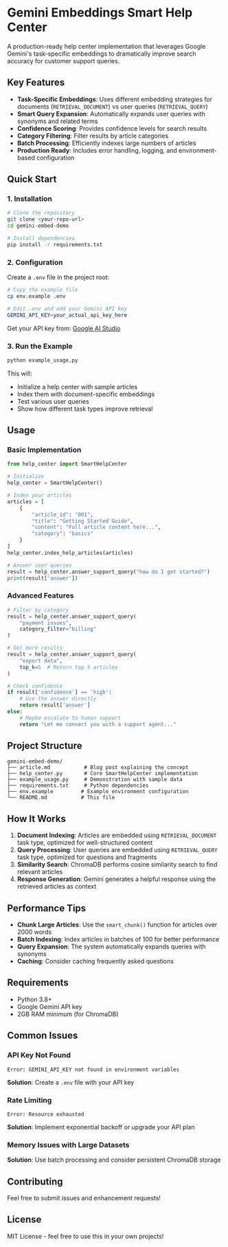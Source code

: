 # Gemini Embeddings Smart Help Center

A production-ready help center implementation that leverages Google Gemini's task-specific embeddings to dramatically improve search accuracy for customer support queries.

## Key Features

- **Task-Specific Embeddings**: Uses different embedding strategies for documents (`RETRIEVAL_DOCUMENT`) vs user queries (`RETRIEVAL_QUERY`)
- **Smart Query Expansion**: Automatically expands user queries with synonyms and related terms
- **Confidence Scoring**: Provides confidence levels for search results
- **Category Filtering**: Filter results by article categories
- **Batch Processing**: Efficiently indexes large numbers of articles
- **Production Ready**: Includes error handling, logging, and environment-based configuration

## Quick Start

### 1. Installation

```bash
# Clone the repository
git clone <your-repo-url>
cd gemini-embed-demo

# Install dependencies
pip install -r requirements.txt
```

### 2. Configuration

Create a `.env` file in the project root:

```bash
# Copy the example file
cp env.example .env

# Edit .env and add your Gemini API key
GEMINI_API_KEY=your_actual_api_key_here
```

Get your API key from: [Google AI Studio](https://makersuite.google.com/app/apikey)

### 3. Run the Example

```bash
python example_usage.py
```

This will:
- Initialize a help center with sample articles
- Index them with document-specific embeddings
- Test various user queries
- Show how different task types improve retrieval

## Usage

### Basic Implementation

```python
from help_center import SmartHelpCenter

# Initialize
help_center = SmartHelpCenter()

# Index your articles
articles = [
    {
        "article_id": "001",
        "title": "Getting Started Guide",
        "content": "Full article content here...",
        "category": "basics"
    }
]
help_center.index_help_articles(articles)

# Answer user queries
result = help_center.answer_support_query("how do I get started?")
print(result['answer'])
```

### Advanced Features

```python
# Filter by category
result = help_center.answer_support_query(
    "payment issues",
    category_filter="billing"
)

# Get more results
result = help_center.answer_support_query(
    "export data",
    top_k=5  # Return top 5 articles
)

# Check confidence
if result['confidence'] == 'high':
    # Use the answer directly
    return result['answer']
else:
    # Maybe escalate to human support
    return "Let me connect you with a support agent..."
```

## Project Structure

```
gemini-embed-demo/
├── article.md           # Blog post explaining the concept
├── help_center.py       # Core SmartHelpCenter implementation
├── example_usage.py     # Demonstration with sample data
├── requirements.txt     # Python dependencies
├── env.example         # Example environment configuration
└── README.md           # This file
```

## How It Works

1. **Document Indexing**: Articles are embedded using `RETRIEVAL_DOCUMENT` task type, optimized for well-structured content
2. **Query Processing**: User queries are embedded using `RETRIEVAL_QUERY` task type, optimized for questions and fragments
3. **Similarity Search**: ChromaDB performs cosine similarity search to find relevant articles
4. **Response Generation**: Gemini generates a helpful response using the retrieved articles as context

## Performance Tips

- **Chunk Large Articles**: Use the `smart_chunk()` function for articles over 2000 words
- **Batch Indexing**: Index articles in batches of 100 for better performance
- **Query Expansion**: The system automatically expands queries with synonyms
- **Caching**: Consider caching frequently asked questions

## Requirements

- Python 3.8+
- Google Gemini API key
- 2GB RAM minimum (for ChromaDB)

## Common Issues

### API Key Not Found
```
Error: GEMINI_API_KEY not found in environment variables
```
**Solution**: Create a `.env` file with your API key

### Rate Limiting
```
Error: Resource exhausted
```
**Solution**: Implement exponential backoff or upgrade your API plan

### Memory Issues with Large Datasets
**Solution**: Use batch processing and consider persistent ChromaDB storage

## Contributing

Feel free to submit issues and enhancement requests!

## License

MIT License - feel free to use this in your own projects!
